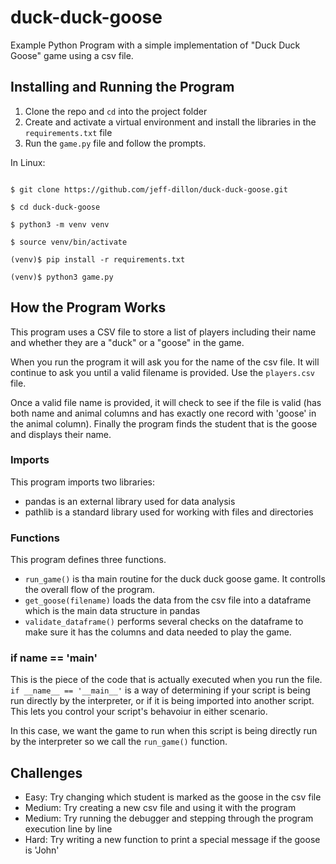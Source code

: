 # duck-duck-goose
Example Python Program with a simple implementation of "Duck Duck Goose" game using a csv file.


## Installing and Running the Program

1. Clone the repo and `cd` into the project folder
1. Create and activate a virtual environment and install the libraries in the `requirements.txt` file
1. Run the `game.py` file and follow the prompts.

In Linux:
```

$ git clone https://github.com/jeff-dillon/duck-duck-goose.git

$ cd duck-duck-goose

$ python3 -m venv venv

$ source venv/bin/activate

(venv)$ pip install -r requirements.txt

(venv)$ python3 game.py

```

## How the Program Works

This program uses a CSV file to store a list of players including
their name and whether they are a "duck" or a "goose" in the game. 

When you run the program it will ask you for the name of the csv file. It will
continue to ask you until a valid filename is provided. Use the `players.csv` file.

Once a valid file name is provided, it will check to see if the file is valid 
(has both name and animal columns and has exactly one record with 'goose' in the 
animal column). Finally the program  finds the student that is the goose and 
displays their name.

### Imports

This program imports two libraries:
- pandas is an external library used for data analysis
- pathlib is a standard library used for working with files and directories

### Functions

This program defines three functions.
- `run_game()` is tha main routine for the duck duck goose game. It controlls the 
overall flow of the program.
- `get_goose(filename)` loads the data from the csv file into a dataframe which is the 
main data structure in pandas
- `validate_dataframe()` performs several checks on the dataframe to make sure it has
the columns and data needed to play the game.

### if __name__ == '__main__'

This is the piece of the code that is actually executed when you run the file. `if __name__ == '__main__'` is a way of determining if your script is being run directly by the interpreter, or if it is being imported into another script. This lets you control your script's behavoiur in either scenario. 

In this case, we want the game to run when this script is being directly run by the interpreter so we call the `run_game()` function.

## Challenges

- Easy: Try changing which student is marked as the goose in the csv file
- Medium: Try creating a new csv file and using it with the program
- Medium: Try running the debugger and stepping through the program execution line by line
- Hard: Try writing a new function to print a special message if the goose is 'John'
